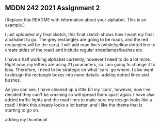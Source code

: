 ## MDDN 242 2021 Assignment 2

(Replace this README with information about your alphabet. This is an example.)

I just uploaded my final sketch, this final sketch shows how I want my final alpahabet to go.  The grey rectangles are going to be roads, and the red rectangles will be the cars).  I will add road lines (white/yellow dotted line to create sides of the road) and include regular streetlamps/bushes etc. 


I have a half working alphabet currently, however I need to do a lot more.  Right now, my letters are using 21 parameters, so I am going to change it to less.   Therefore, I need to be strategic on what 'cars' go where.   I also want to design the rectangle boxes into more details -adding dotted lines and bushes.  

As you can see, I have cleaned up a little bit my 'cars', however, now I've decided they can't be crashing so will spread them apart again.   I have also added traffic lights and the road lines to make sure my design looks like a road!   I think this already looks a lot better, and I like the theme that is starting to go on.  

adding my thumbnail